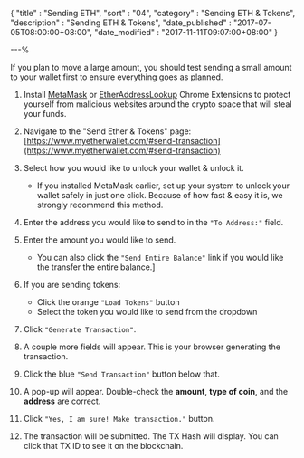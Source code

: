 {
"title"       : "Sending ETH",
"sort"        : "04",
"category"    : "Sending ETH & Tokens",
"description" : "Sending ETH & Tokens",
"date_published" : "2017-07-05T08:00:00+08:00",
"date_modified"  : "2017-11-11T09:07:00+08:00"
}

---%


If you plan to move a large amount, you should test sending a small amount to your wallet first to ensure everything goes as planned.

1. Install [MetaMask](https://chrome.google.com/webstore/detail/metamask/nkbihfbeogaeaoehlefnkodbefgpgknn) or [EtherAddressLookup](https://chrome.google.com/webstore/detail/etheraddresslookup/pdknmigbbbhmllnmgdfalmedcmcefdfn) Chrome Extensions to protect yourself from malicious websites around the crypto space that will steal your funds.

2. Navigate to the "Send Ether & Tokens" page: [https://www.myetherwallet.com/#send-transaction](https://www.myetherwallet.com/#send-transaction)

3. Select how you would like to unlock your wallet & unlock it.
    - If you installed MetaMask earlier, set up your system to unlock your wallet safely in just one click. Because of how fast & easy it is, we strongly recommend this method.

4. Enter the address you would like to send to in the `"To Address:"` field.

4. Enter the amount you would like to send.
    - You can also click the `"Send Entire Balance"` link if you would like the transfer the entire balance.]

6. If you are sending tokens:
    - Click the orange `"Load Tokens"` button
    - Select the token you would like to send from the dropdown

7. Click `"Generate Transaction"`.

8. A couple more fields will appear. This is your browser generating the transaction.

9. Click the blue `"Send Transaction"` button below that.

10. A pop-up will appear. Double-check the **amount**, **type of coin**, and the **address** are correct.

11. Click `"Yes, I am sure! Make transaction."` button.

12. The transaction will be submitted. The TX Hash will display. You can click that TX ID to see it on the blockchain.
